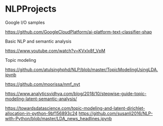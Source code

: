 # NLPProjects

Google I/O samples

https://github.com/GoogleCloudPlatform/ai-platform-text-classifier-shap

Basic NLP and semantic analysis

https://www.youtube.com/watch?v=KVxIx8f_VpM

Topic modeling

https://github.com/atulsinghphd/NLP/blob/master/TopicModelingUsingLDA.ipynb

https://github.com/moorissa/nmf_nyt

https://www.analyticsvidhya.com/blog/2018/10/stepwise-guide-topic-modeling-latent-semantic-analysis/

https://towardsdatascience.com/topic-modeling-and-latent-dirichlet-allocation-in-python-9bf156893c24
https://github.com/susanli2016/NLP-with-Python/blob/master/LDA_news_headlines.ipynb
